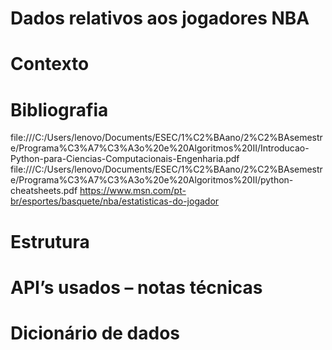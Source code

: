 # Dados relativos aos jogadores NBA

# Contexto

# Bibliografia
file:///C:/Users/lenovo/Documents/ESEC/1%C2%BAano/2%C2%BAsemestre/Programa%C3%A7%C3%A3o%20e%20Algoritmos%20II/Introducao-Python-para-Ciencias-Computacionais-Engenharia.pdf
file:///C:/Users/lenovo/Documents/ESEC/1%C2%BAano/2%C2%BAsemestre/Programa%C3%A7%C3%A3o%20e%20Algoritmos%20II/python-cheatsheets.pdf
https://www.msn.com/pt-br/esportes/basquete/nba/estatisticas-do-jogador

# Estrutura

# API’s usados – notas técnicas

# Dicionário de dados
